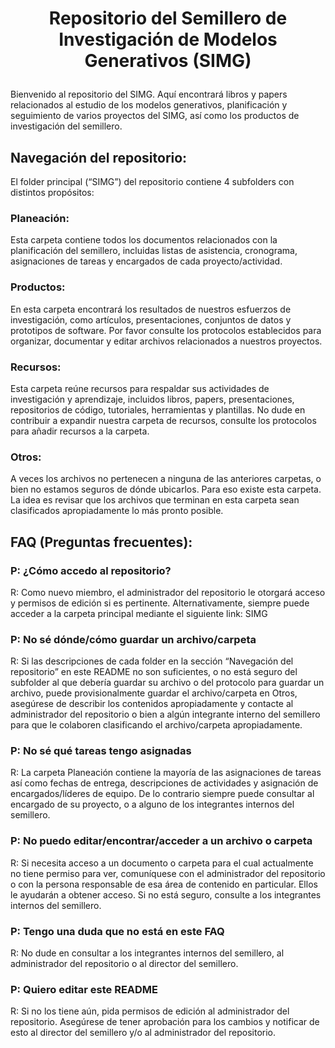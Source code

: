 # <p align="center"> Repositorio del Semillero de Investigación de Modelos Generativos (SIMG)

Bienvenido al repositorio del SIMG. Aquí encontrará libros y papers relacionados al estudio de los modelos generativos, planificación y seguimiento de varios proyectos del SIMG, así como los productos de investigación del semillero.

## Navegación del repositorio:
El folder principal (“SIMG”) del repositorio contiene 4 subfolders con distintos propósitos:
### Planeación:
Esta carpeta contiene todos los documentos relacionados con la planificación del semillero, incluidas listas de asistencia, cronograma, asignaciones de tareas y encargados de cada proyecto/actividad.
### Productos:
En esta carpeta encontrará los resultados de nuestros esfuerzos de investigación, como artículos, presentaciones, conjuntos de datos y prototipos de software. Por favor consulte los protocolos establecidos para organizar, documentar y editar archivos relacionados a nuestros proyectos.
### Recursos:
Esta carpeta reúne recursos para respaldar sus actividades de investigación y aprendizaje, incluidos libros, papers, presentaciones, repositorios de código, tutoriales, herramientas y plantillas. No dude en contribuir a expandir nuestra carpeta de recursos, consulte los protocolos para añadir recursos a la carpeta.
### Otros:
A veces los archivos no pertenecen a ninguna de las anteriores carpetas, o bien no estamos seguros de dónde ubicarlos. Para eso existe esta carpeta. La idea es revisar que los archivos que terminan en esta carpeta sean clasificados apropiadamente lo más pronto posible.


## FAQ (Preguntas frecuentes):
### P: ¿Cómo accedo al repositorio?
R: Como nuevo miembro, el administrador del repositorio le otorgará acceso y permisos de edición si es pertinente. Alternativamente, siempre puede acceder a la carpeta principal mediante el siguiente link: SIMG
### P: No sé dónde/cómo guardar un archivo/carpeta
R: Si las descripciones de cada folder en la sección “Navegación del repositorio” en este README no son suficientes, o no está seguro del subfolder al que debería guardar su archivo o del protocolo para guardar un archivo, puede provisionalmente guardar el archivo/carpeta en Otros, asegúrese de describir los contenidos apropiadamente y contacte al administrador del repositorio o bien a algún integrante interno del semillero para que le colaboren clasificando el archivo/carpeta apropiadamente.
### P: No sé qué tareas tengo asignadas
R: La carpeta Planeación contiene la mayoría de las asignaciones de tareas así como fechas de entrega, descripciones de actividades y asignación de encargados/líderes de equipo. De lo contrario siempre puede consultar al encargado de su proyecto, o a alguno de los integrantes internos del semillero.
### P: No puedo editar/encontrar/acceder a un archivo o carpeta
R: Si necesita acceso a un documento o carpeta para el cual actualmente no tiene permiso para ver, comuníquese con el administrador del repositorio o con la persona responsable de esa área de contenido en particular. Ellos le ayudarán a obtener acceso. Si no está seguro, consulte a los integrantes internos del semillero.
### P: Tengo una duda que no está en este FAQ
R:  No dude en consultar a los integrantes internos del semillero, al administrador del repositorio o al director del semillero.
### P: Quiero editar este README
R: Si no los tiene aún, pida permisos de edición al administrador del repositorio. Asegúrese de tener aprobación para los cambios y notificar de esto al director del semillero y/o al administrador del repositorio.
